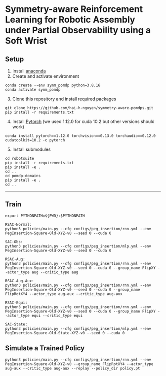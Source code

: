 # Symmetry-aware Reinforcement Learning for Robotic Assembly under Partial Observability using a Soft Wrist

## Setup
1. Install [anaconda](https://docs.conda.io/projects/conda/en/latest/user-guide/install/)
2. Create and activate environment
```
conda create --env symm_pomdp python=3.8.16
conda activate symm_pomdp
```
3. Clone this repository and install required packages
```
git clone https://github.com/hai-h-nguyen/symmetry-aware-pomdps.git
pip install -r requirements.txt
```
4. Install [Pytorch](https://pytorch.org/get-started/previous-versions/) (we used 1.12.0 for cuda 10.2 but other versions should work)
```
conda install pytorch==1.12.0 torchvision==0.13.0 torchaudio==0.12.0 cudatoolkit=10.2 -c pytorch
```
5. Install submodules
```
cd robotsuite
pip install -r requirements.txt
pip install -e .
cd ..
cd pomdp-domains
pip install -e .
cd ..
```

---

## Train

```
export PYTHONPATH=${PWD}:$PYTHONPATH

RSAC-Normal:
python3 policies/main.py --cfg configs/peg_insertion/rnn.yml --env PegInsertion-Square-Old-XYZ-v0 --seed 0 --cuda 0

SAC-Obs:
python3 policies/main.py --cfg configs/peg_insertion/mlp.yml --env PegInsertion-Square-Old-XYZ-v0 --seed 0 --cuda 0

RSAC-Aug:
python3 policies/main.py --cfg configs/peg_insertion/rnn.yml --env PegInsertion-Square-Old-XYZ-v0 --seed 0 --cuda 0 --group_name FlipXY --actor_type aug --critic_type aug

RSAC-Aug-Aux:
python3 policies/main.py --cfg configs/peg_insertion/rnn.yml --env PegInsertion-Square-Old-XYZ-v0 --seed 0 --cuda 0 --group_name FlipRotXY4 --actor_type aug-aux --critic_type aug-aux

RSAC-Equi:
python3 policies/main.py --cfg configs/peg_insertion/rnn.yml --env PegInsertion-Square-Old-XYZ-v0 --seed 0 --cuda 0 --group_name FlipXY --actor_type equi --critic_type equi

SAC-State:
python3 policies/main.py --cfg configs/peg_insertion/mlp.yml --env PegInsertion-Square-Old-State-XYZ-v0 --seed 0 --cuda 0

```

## Simulate a Trained Policy
```
python3 policies/main.py --cfg configs/peg_insertion/rnn.yml --env PegInsertion-Square-Old-XYZ-v0 --group_name FlipRotXY4 --actor_type aug-aux --critic_type aug-aux --replay --policy_dir policy.pt
```

